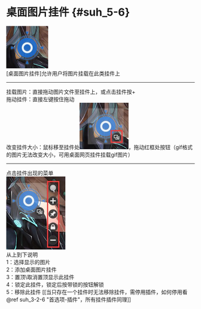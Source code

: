 # 桌面图片挂件 {#suh_5-6}
![](https://raw.githubusercontent.com/LiyroPen/SAO_Utils_help/master/Images/5-6-1.jpg)<br>
[桌面图片挂件]允许用户将图片挂载在此类挂件上
***
挂载图片：直接拖动图片文件至挂件上，或点击挂件按+<br>
拖动挂件：直接左键按住拖动<br>
改变挂件大小：鼠标移至挂件处![](https://raw.githubusercontent.com/LiyroPen/SAO_Utils_help/master/Images/5-6-2.jpg)，拖动红框处按钮（gif格式的图片无法改变大小，可用桌面网页挂件挂载gif图片）
***
点击挂件出现的菜单<br>
![](https://raw.githubusercontent.com/LiyroPen/SAO_Utils_help/master/Images/5-6-3.jpg)<br>
从上到下说明<br>
1：选择显示的图片<br>
2：添加桌面图片挂件<br>
3：置顶\取消置顶显示此挂件<br>
4：锁定此挂件，锁定后按带锁的按钮解锁<br>
5：移除此挂件 [[当只存在一个挂件时无法移除挂件，需停用插件，如何停用看@ref suh_3-2-6 "首选项-插件"，所有挂件插件同理]]
